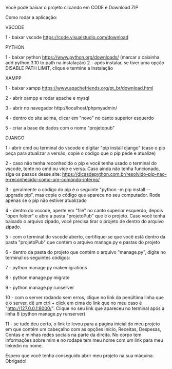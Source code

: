 Você pode baixar o projeto clicando em CODE e Download ZIP

Como rodar a aplicação:

VSCODE

1 - baixar vscode https://code.visualstudio.com/download

PYTHON

1 - baixar python https://www.python.org/downloads/ (marcar a caixinha add python 3.10 to path na instalação)
2 - após instalar, se tiver uma opção DISABLE PATH LIMIT, clique e termine a instalação

XAMPP

1 - baixar xampp https://www.apachefriends.org/pt_br/download.html

2 - abrir xampp e rodar apache e mysql

3 - abrir no navegador http://localhost/phpmyadmin/

4 - dentro do site acima, clicar em "novo" no canto superior esquerdo

5 - criar a base de dados com o nome "projetopub"

DJANGO

1 - abrir cmd ou terminal do vscode e digitar "pip install django" (caso o pip peça para atualizar a versão, copie o código que o pip pede e atualize)

2 - caso não tenha reconhecido o pip e você tenha usado o terminal do vscode, tente no cmd ou vice e versa. Caso ainda não tenha funcionado, siga os passos desse site: https://dicasdepython.com.br/resolvido-pip-nao-e-reconhecido-como-um-comando-interno/

3 - geralmente o código do pip é o seguinte "python -m pip install --upgrade pip", mas copie o código que aparece no seu computador. Rode apenas se o pip não estiver atualizado

4 - dentro do vscode, aperte em "file" no canto superior esquerdo, depois "open folder" e abra a pasta "projetoPub" que é o projeto. Caso você tenha baixado o arquivo zipado, você precisa tirar o projeto de dentro do arquivo zipado.

5 - com o terminal do vscode aberto, certifique-se que você está dentro da pasta "projetoPub" que contém o arquivo manage.py e pastas do projeto

6 - dentro da pasta do projeto que contém o arquivo "manage.py", digite no terminal os seguintes códigos:

7 - python manage.py makemigrations

8 - python manage.py migrate

9 - python manage.py runserver

10 - com o server rodando sem erros, clique no link da penúltima linha que é o server, dê um ctrl + click em cima do link que no meu caso é "http://127.0.0.1:8000/". Clique no seu link que apareceu no terminal após a linha 8 (python manage.py runserver)

11 - se tudo deu certo, o link te levou para a página inicial do meu projeto em que contém um cabeçalho com as opções Início, Receitas, Despesas, Contas e minhas redes sociais na parte da direita. No corpo tem informações sobre mim e no rodapé tem meu nome com um link para meu linkedin no nome.

Espero que você tenha conseguido abrir meu projeto na sua máquina. Obrigado!

